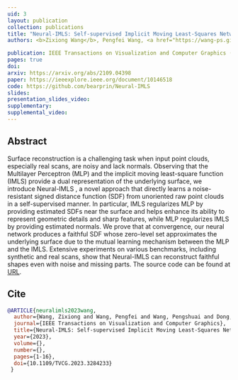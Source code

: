 ```yaml
---
uid: 3
layout: publication
collection: publications
title: "Neural-IMLS: Self-supervised Implicit Moving Least-Squares Network for Surface Reconstruction"
authors: <b>Zixiong Wang</b>, Pengfei Wang, <a href="https://wang-ps.github.io/" target="_blank">Pengshuai Wang</a>, <a href="https://qiujiedong.github.io/" target="_blank">Qiujie Dong</a>, Junjie Gao, Shuangmin Chen, <a href="http://irc.cs.sdu.edu.cn/~shiqing/index.html" target="_blank">Shiqing Xin</a>, <a href="http://irc.cs.sdu.edu.cn/~chtu/index.html" target="_blank">Changhe Tu</a>, <a href="https://engineering.tamu.edu/cse/profiles/Wang-Wenping.html" target="_blank">Wenping Wang</a>

publication: IEEE Transactions on Visualization and Computer Graphics (TVCG)
pages: true
doi: 
arxiv: https://arxiv.org/abs/2109.04398
paper: https://ieeexplore.ieee.org/document/10146518
code: https://github.com/bearprin/Neural-IMLS
slides:
presentation_slides_video:
supplementary:
supplemental_video:
---
```


## Abstract

Surface reconstruction is a challenging task when input point clouds, especially real scans, are noisy and lack normals. Observing that the Multilayer Perceptron (MLP) and the implicit moving least-square function (IMLS) provide a dual representation of the underlying surface, we introduce Neural-IMLS , a novel approach that directly learns a noise-resistant signed distance function (SDF) from unoriented raw point clouds in a self-supervised manner. In particular, IMLS regularizes MLP by providing estimated SDFs near the surface and helps enhance its ability to represent geometric details and sharp features, while MLP regularizes IMLS by providing estimated normals. We prove that at convergence, our neural network produces a faithful SDF whose zero-level set approximates the underlying surface due to the mutual learning mechanism between the MLP and the IMLS. Extensive experiments on various benchmarks, including synthetic and real scans, show that Neural-IMLS can reconstruct faithful shapes even with noise and missing parts. The source code can be found at [URL](https://github.com/bearprin/Neural-IMLS).


## Cite

```bib
@ARTICLE{neuralimls2023wang,
  author={Wang, Zixiong and Wang, Pengfei and Wang, Pengshuai and Dong, Qiujie and Gao, Junjie and Chen, Shuangmin and Xin, Shiqing and Tu, Changhe and Wang, Wenping},
  journal={IEEE Transactions on Visualization and Computer Graphics}, 
  title={Neural-IMLS: Self-supervised Implicit Moving Least-Squares Network for Surface Reconstruction}, 
  year={2023},
  volume={},
  number={},
  pages={1-16},
  doi={10.1109/TVCG.2023.3284233}
 }
```

[//]: # (## Copyright Disclaimer)

[//]: # (© The Author&#40;s&#41;. This is the author’s version of the work. It is posted here for your personal use. Not forredistribution. The definitive Version of Record is available at <a href="{{page.doi}}">DOI</a>.)
